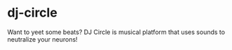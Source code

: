 # dj-circle
Want to yeet some beats? DJ Circle is musical platform that uses sounds to neutralize your neurons!
